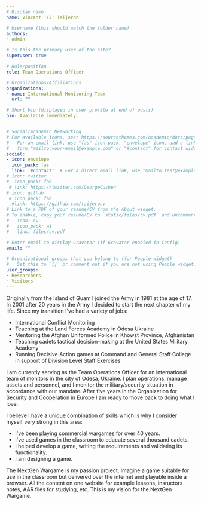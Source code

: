```yaml
---
# Display name
name: Vincent 'TJ' Taijeron

# Username (this should match the folder name)
authors:
- admin

# Is this the primary user of the site?
superuser: true

# Role/position
role: Team Operations Officer

# Organizations/Affiliations
organizations:
- name: International Monitoring Team
  url: ""

# Short bio (displayed in user profile at end of posts)
bio: Available immediately.


# Social/Academic Networking
# For available icons, see: https://sourcethemes.com/academic/docs/page-builder/#icons
#   For an email link, use "fas" icon pack, "envelope" icon, and a link in the
#   form "mailto:your-email@example.com" or "#contact" for contact widget.
social:
- icon: envelope
  icon_pack: fas
  link: '#contact'  # For a direct email link, use "mailto:test@example.org".
# icon: twitter
#  icon_pack: fab
 # link: https://twitter.com/GeorgeCushen
# icon: github
 # icon_pack: fab
  #link: https://github.com/taijeronv
# Link to a PDF of your resume/CV from the About widget.
# To enable, copy your resume/CV to `static/files/cv.pdf` and uncomment the lines below.
# - icon: cv
#   icon_pack: ai
#   link: files/cv.pdf

# Enter email to display Gravatar (if Gravatar enabled in Config)
email: ""

# Organizational groups that you belong to (for People widget)
#   Set this to `[]` or comment out if you are not using People widget.
user_groups:
- Researchers
- Visitors
---
```


Originally from the Island of Guam I joined the Army in 1981 at the age of 17.
In 2001 after 20 years in the Army I decided to start the next chapter of my
life. Since my transition I've had a variety of jobs:

- International Conflict Monitoring
- Teaching at the Land Forces Academy in Odesa Ukraine
-  Mentoring the Afghan Uniformed Police in Khowst Province, Afghanistan
-  Teaching cadets tactical decision-making at the United States Military Academy
- Running Decisive Action games at Command and General Staff College in support of Division Level Staff Exercises

I am currently serving as the Team Operations Officer for an international team
of monitors in the city of Odesa, Ukraine. I plan operations, manage assets and
personnel, and I monitor the military/security situation in accordance with our
mandate. After five years in the Organization for Security and Cooperation in
Europe I am ready to move back to doing what I love.

I believe I have a unique combination of skills which is why I consider myself very strong in this area:
- I've been playing commercial wargames for over 40 years.
- I've used games in the classroom to educate several thousand cadets.
- I helped develop a game, writing the requirements and validating its functionality.
- I am designing a game. 

The NextGen Wargame is my passion project.  Imagine a game suitable for use in the classroom but delivered over the internet and playable inside a browser.  All the content on one website for example lessons, insructors notes, AAR files for studying, etc.  This is my vision for the NextGen Wargame.
